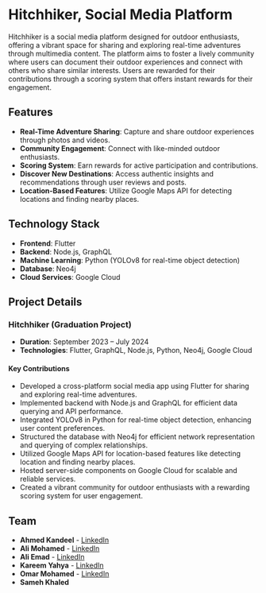 

# Hitchhiker, Social Media Platform

Hitchhiker is a social media platform designed for outdoor enthusiasts, offering a vibrant space for sharing and exploring real-time adventures through multimedia content. The platform aims to foster a lively community where users can document their outdoor experiences and connect with others who share similar interests. Users are rewarded for their contributions through a scoring system that offers instant rewards for their engagement.

## Features

- **Real-Time Adventure Sharing**: Capture and share outdoor experiences through photos and videos.
- **Community Engagement**: Connect with like-minded outdoor enthusiasts.
- **Scoring System**: Earn rewards for active participation and contributions.
- **Discover New Destinations**: Access authentic insights and recommendations through user reviews and posts.
- **Location-Based Features**: Utilize Google Maps API for detecting locations and finding nearby places.

## Technology Stack

- **Frontend**: Flutter
- **Backend**: Node.js, GraphQL
- **Machine Learning**: Python (YOLOv8 for real-time object detection)
- **Database**: Neo4j
- **Cloud Services**: Google Cloud

## Project Details

### Hitchhiker (Graduation Project)

- **Duration**: September 2023 – July 2024
- **Technologies**: Flutter, GraphQL, Node.js, Python, Neo4j, Google Cloud

#### Key Contributions

- Developed a cross-platform social media app using Flutter for sharing and exploring real-time adventures.
- Implemented backend with Node.js and GraphQL for efficient data querying and API performance.
- Integrated YOLOv8 in Python for real-time object detection, enhancing user content preferences.
- Structured the database with Neo4j for efficient network representation and querying of complex relationships.
- Utilized Google Maps API for location-based features like detecting location and finding nearby places.
- Hosted server-side components on Google Cloud for scalable and reliable services.
- Created a vibrant community for outdoor enthusiasts with a rewarding scoring system for user engagement.

## Team

- **Ahmed Kandeel** - [LinkedIn](https://www.linkedin.com/in/ahmedkandeel001)
- **Ali Mohamed** - [LinkedIn](https://www.linkedin.com/in/ali-mohamed-01b925278)
- **Ali Emad** - [LinkedIn](https://www.linkedin.com/in/alyemad)
- **Kareem Yahya** - [LinkedIn](https://www.linkedin.com/in/kareem-yahya-1bb274233)
- **Omar Mohamed** - [LinkedIn](https://www.linkedin.com/in/omar-mohamed-83b261211)
- **Sameh Khaled** 

